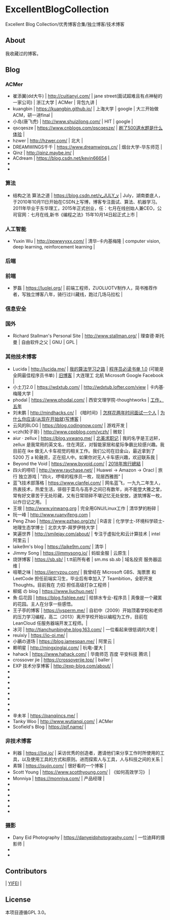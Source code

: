 # ExcellentBlogCollection
Excellent Blog Collection/优秀博客合集/独立博客/技术博客

## About
我收藏过的博客。

## Blog

### ACMer
* 崔添翼(dd大牛) | http://cuitianyi.com/ | jane street(面试超难且有点神秘的一家公司) | 浙江大学 | ACMer | 背包九讲 |
* kuangbin | https://kuangbin.github.io/ | 上海大学 |  google | 大三开始做ACM，研一进final |
* 小岛(唐飞虎) | http://www.shuizilong.com/ | HIT | google |
* qscqesze | https://www.cnblogs.com/qscqesze/ | [刷了500道水题是什么体验](https://www.cnblogs.com/qscqesze/p/4576883.html) |
* hzwer | http://hzwer.com/ | 北大 |
* DREAMWINGS千千 | https://www.dreamwings.cn/ | 烟台大学-华东师范 |
* Qinz | http://qinz.maybe.im/ |
* ACdream | https://blog.csdn.net/kevin66654 |
* 
* 

### 算法
* 结构之法 算法之道 | https://blog.csdn.net/v_JULY_v  | July，湖南娄底人，于2010年10月11日开始在CSDN上写博，博客专注面试、算法、机器学习。2011年毕业于东华理工，2015年正式创业，任：七月在线创始人兼CEO，公司官网：七月在线,新书《编程之法》15年10月14日起正式上市 |

### 人工智能
* Yuxin Wu | http://ppwwyyxx.com/ | 清华-卡内基梅隆 | computer vision, deep learning, reinforcement learning |

### 后端

### 前端
* 罗磊 | https://luolei.org/ | 前端工程师，ZUOLUOTV制作人，简书推荐作者，写独立博客八年，骑行过川藏线，跑过几场马拉松 |

### 信息安全

### 国外
* Richard Stallman's Personal Site | http://www.stallman.org/ | 理查德·斯托曼 | 自由软件之父 | GNU | GPL |

### 其他技术博客
* Lucida | http://lucida.me/ | [我的算法学习之路](http://lucida.me/blog/on-learning-algorithms/) | [程序员必读书单 1.0](http://lucida.me/blog/developer-reading-list/) (可能是全网最佳程序员书单) | [旧博客](https://www.cnblogs.com/figure9/) | 大连理工 北航 Microsoft Google Facebook  |
* 小土刀2.0 | https://wdxtub.com/ | http://wdxtub.lofter.com/view | 卡内基·梅隆大学 |
* phodal | https://www.phodal.com/ | 西安文理学院-thoughtworks | [工作，五年](https://www.phodal.com/blog/working-in-five-years/)
* 刘未鹏 | http://mindhacks.cn/ | 《暗时间》| [怎样花两年时间面试一个人](http://mindhacks.cn/2011/11/04/how-to-interview-a-person-for-two-years/) | [为什么你应该(从现在开始就)写博客](http://mindhacks.cn/2009/02/15/why-you-should-start-blogging-now/) |
* 云风的BLOG | https://blog.codingnow.com/ | 游戏开发 |
* vczh(轮子哥) | http://www.cppblog.com/vczh/ | 微软 |
* aiur · zellux | https://blog.yxwang.me/ | [北美求职记](https://blog.yxwang.me/2012/12/job-hunting-in-usa-1/) | 我的名字是王远轩，zellux 是我常用的英文名，住在湾区，对智能家居和星际争霸比较感兴趣。我目前在 ike 做无人卡车视觉的相关工作。我们公司在旧金山，最近拿到了 5200 万 a 轮融资，正在招人中。如果你对无人卡车感兴趣，欢迎联系我 |
* Beyond the Void | https://www.byvoid.com/ | [2018年旅行總結](https://www.byvoid.com/zht/blog/travel-summary-2018) |
* 四火的唠叨 | http://www.raychase.net/ | Huawei -> Amazon -> Oracl | 旅行 独立游戏 | "四火，啰嗦的程序员一枚，现居西雅图" |
* 蓝飞技术部落格 | https://www.clanfei.com/ | 网名蓝飞，一九九二年生人，热衷技术，热爱生活，徘徊于菜鸟与高手之间已有数年，尚不能登大雅之堂，常有好文章苦于无处珍藏，又有日常琐碎不堪记忆无处安放，遂筑博客一枚，以作日记之用。 |
* 王垠 | http://www.yinwang.org | 完全用GNU/Linux工作 | 清华梦的粉碎 |
* 阮一峰 | http://www.ruanyifeng.com |
* Peng Zhao | https://www.pzhao.org/zh/ | R语言 | 化学学士-环境科学硕士-地理生态学博士 | 北京大学-拜罗伊特大学 |
* 笑遍世界 | http://smilejay.com/about/ | 专注于虚拟化和云计算技术 | intel 阿里云 |
* laike9m's blog | https://laike9m.com/ | 清华 |
* Jimmy Song | https://jimmysong.io/ | 蚂蚁金服 | 云原生 |
* 烧饼博客 | https://sb.sb/ | t.tt前所有者 | sm.ms sb.sb | 域名投资 服务器运维 |
* 咀嚼之味 | https://jerryzou.com/ | 我曾经在 Microsoft GBS、淘票票 和 LeetCode 担任前端实习生，毕业后有幸加入了 Teambition，全职开发 Thoughts。目前我在 力扣 担任高级打杂工程师 |
* 柳婼 の blog | https://www.liuchuo.net/ |
* 魚·后花园 | https://blog.fishlee.net/ | 给排水专业-程序员 | 真像是一个藏匿的花园。主人在分享一些感悟。
* 王子亭的博客 | https://jysperm.me/ | 自初中（2009）开始顶着学校和老师的压力学习编程，高二（2013）离开学校开始以编程为工作，目前在 LeanCloud 任服务器端开发工程师。|
* 冰河 | http://tianchunbinghe.blog.163.com/ | 一位看起来很低调的大佬 |
* reuixiy | https://io-oi.me/ |
* 小鶸の道场 | https://blog.jamespan.me/ | 阿里云 |
* 赖明星 | http://mingxinglai.com/ | 杭电-厦大 |
* hahack | https://www.hahack.com/ | 华南师范 百度 平安科技 腾讯 |
* crossover jie | https://crossoverjie.top/ | baller |
* EXP 技术分享博客 | http://exp-blog.com/about/ |
* 
* 
* 
* 
* 
* 
* 
* 
* 辛未羊 | https://panqiincs.me/ |
* Tanky Woo | http://www.wutianqi.com/ | ACMer
* Scofield's Blog | https://pjf.name/ | 


### 非技术博客
* 利器 | https://liqi.io/ | 采访优秀的创造者，邀请他们来分享工作时所使用的工具，以及使用工具的方式和原则。进而探索人与工具，人与科技之间的关系 |
* 素锦 | https://isujin.com/ | 很好看的一个博客 |
* Scott Young | https://www.scotthyoung.com/ | 《如何高效学习》 |
* Monniya | https://monniya.com/ | 产品经理 |
* 
* 
* 
* 
* 
* 

### 摄影
* Dany Eid Photography | https://danyeidphotography.com/ | 一位迪拜的摄影师 |
* 
* 


## Contributors
| [YIFEI](http://taowusheng.cn/) |

## License
 本项目遵循GPL 3.0。

<!-- 博客是一个程序员成长道路上不可缺少的工具，一个优秀的博客就像是一本书，或者说一件作品。
本项目旨在收集散落在互联网的优秀博客/独立博客/技术博客。
可能我们学习的方向不同，但是我们的学习方式却很类似。
相信你的收藏夹中也有许多珍藏已久的博客，如果它足够“优秀”或足够有特点，欢迎你将它添加到这个项目中来。
-->
